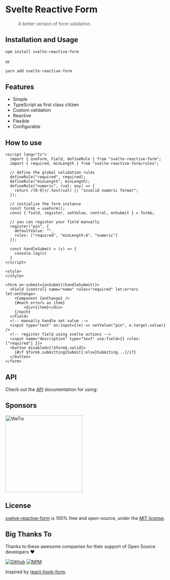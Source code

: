 # Svelte Reactive Form
> A better version of form validation. 

Installation and Usage
--------------------------

```bash
npm install svelte-reactive-form
```
or
```bash
yarn add svelte-reactive-form
```

Features
--------------------------
- Simple
- TypeScript as first class citizen
- Custom validation
- Reactive 
- Flexible
- Configurable

How to use
--------------------------
```svelte
<script lang="ts">
  import { useForm, Field, defineRule } from "svelte-reactive-form";
  import { required, minLength } from "svelte-reactive-form/rules";

  // define the global validation rules
  defineRule("required", required);
  defineRule("minLength", minLength);
  defineRule("numeric", (val: any) => {
    return /[0-9]+/.test(val) || "invalid numeric format";
  });

  // initialize the form instance
  const form$ = useForm();
  const { field, register, setValue, control, onSubmit } = form$;

  // you can register your field manually
  register("pin", { 
    defaultValue: "", 
    rules: ["required", "minLength:4", "numeric"]
  });

  const handleSubmit = (v) => {
    console.log(v)
  }
</script>

<style>
</style>

<form on:submit={onSubmit(handleSubmit)}>
  <Field {control} name="name" rules="required" let:errors let:onChange>
    <Component {onChange} />
    {#each errors as item}
        <div>{item}</div>
    {/each}
  </Field>
  <!-- manually handle set value -->
  <input type="text" on:input={(e) => setValue("pin", e.target.value)} />
  <!-- register field using svelte actions -->
  <input name="description" type="text" use:field={{ rules: ["required"] }}>
  <button disabled={!$form$.valid}>
    {#if $form$.submitting}Submit{:else}Submiting...{/if}
  </button>
</form>
```

API
--------------------------
Check out the [API](https://github.com/wetix/svelte-reactive-form/blob/master/docs/API.md) documentation for using:

Sponsors
--------------------------

<img src="https://asset.wetix.my/images/logo/wetix.png" alt="WeTix" width="240px">


License
--------------------------
[svelve-reactive-form](https://github.com/wetix/svelte-reactive-form) is 100% free and open-source, under the [MIT license](https://github.com/wetix/svelte-reactive-form/blob/master/LICENSE). 


Big Thanks To
--------------------------
Thanks to these awesome companies for their support of Open Source developers ❤

[![GitHub](https://jstools.dev/img/badges/github.svg)](https://github.com/open-source)
[![NPM](https://jstools.dev/img/badges/npm.svg)](https://www.npmjs.com/)

Inspired by [react-hook-form](https://react-hook-form.com/).


